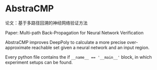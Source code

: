 # AbstraCMP

论文：基于多路径回溯的神经网络验证方法

Paper: Multi-path Back-Propagation for Neural Network Verification

AbstraCMP improves DeepPoly to calculate a more precise over-approximate reachable set given a neural network and an input region.

Every python file contains the if `__name__ == '__main__'` block, in which experiment setups can be found.
